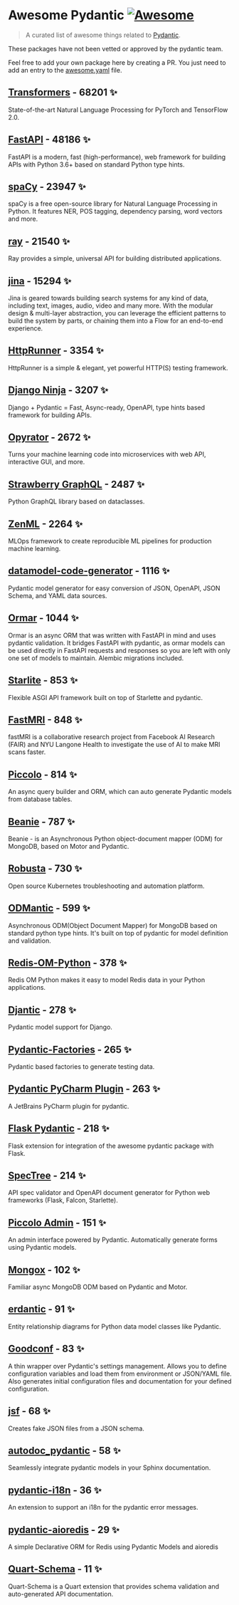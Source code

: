 # Awesome Pydantic [![Awesome](https://awesome.re/badge-flat.svg)](https://github.com/sindresorhus/awesome)

> A curated list of awesome things related to [Pydantic](https://pydantic-docs.helpmanual.io/).

These packages have not been vetted or approved by the pydantic team.

Feel free to add your own package here by creating a PR. You just need to add an entry to the [awesome.yaml](./awesome.yaml) file.


## [Transformers](https://github.com/huggingface/transformers) - 68201 ✨

State-of-the-art Natural Language Processing for PyTorch and TensorFlow 2.0.

## [FastAPI](https://github.com/tiangolo/fastapi) - 48186 ✨

FastAPI is a modern, fast (high-performance), web framework for building APIs with Python 3.6+ based on standard Python type hints.

## [spaCy](https://github.com/explosion/spaCy) - 23947 ✨

spaCy is a free open-source library for Natural Language Processing in Python. It features NER, POS tagging, dependency parsing, word vectors and more.

## [ray](https://github.com/ray-project/ray) - 21540 ✨

Ray provides a simple, universal API for building distributed applications.

## [jina](https://github.com/jina-ai/jina) - 15294 ✨

Jina is geared towards building search systems for any kind of data, including text, images, audio, video and many more. With the modular design & multi-layer abstraction, you can leverage the efficient patterns to build the system by parts, or chaining them into a Flow for an end-to-end experience.

## [HttpRunner](https://github.com/httprunner/httprunner) - 3354 ✨

HttpRunner is a simple & elegant, yet powerful HTTP(S) testing framework.

## [Django Ninja](https://github.com/vitalik/django-ninja) - 3207 ✨

Django + Pydantic = Fast, Async-ready, OpenAPI, type hints based framework for building APIs.

## [Opyrator](https://github.com/ml-tooling/opyrator) - 2672 ✨

Turns your machine learning code into microservices with web API, interactive GUI, and more.

## [Strawberry GraphQL](https://github.com/strawberry-graphql/strawberry) - 2487 ✨

Python GraphQL library based on dataclasses.

## [ZenML](https://github.com/zenml-io/zenml) - 2264 ✨

MLOps framework to create reproducible ML pipelines for production machine learning.

## [datamodel-code-generator](https://github.com/koxudaxi/datamodel-code-generator) - 1116 ✨

Pydantic model generator for easy conversion of JSON, OpenAPI, JSON Schema, and YAML data sources.

## [Ormar](https://github.com/collerek/ormar) - 1044 ✨

Ormar is an async ORM that was written with FastAPI in mind and uses pydantic validation. It bridges FastAPI with pydantic, as ormar models can be used directly in FastAPI requests and responses so you are left with only one set of models to maintain. Alembic migrations included.

## [Starlite](https://github.com/Goldziher/starlite) - 853 ✨

Flexible ASGI API framework built on top of Starlette and pydantic.

## [FastMRI](https://github.com/facebookresearch/fastMRI) - 848 ✨

fastMRI is a collaborative research project from Facebook AI Research (FAIR) and NYU Langone Health to investigate the use of AI to make MRI scans faster.

## [Piccolo](https://github.com/piccolo-orm/piccolo) - 814 ✨

An async query builder and ORM, which can auto generate Pydantic models from database tables.

## [Beanie](https://github.com/roman-right/beanie) - 787 ✨

Beanie - is an Asynchronous Python object-document mapper (ODM) for MongoDB, based on Motor and Pydantic.

## [Robusta](https://github.com/robusta-dev/robusta) - 730 ✨

Open source Kubernetes troubleshooting and automation platform.

## [ODMantic](https://github.com/art049/odmantic) - 599 ✨

Asynchronous ODM(Object Document Mapper) for MongoDB based on standard python type hints. It's built on top of pydantic for model definition and validation.

## [Redis-OM-Python](https://github.com/redis/redis-om-python) - 378 ✨

Redis OM Python makes it easy to model Redis data in your Python applications.

## [Djantic](https://github.com/jordaneremieff/djantic) - 278 ✨

Pydantic model support for Django.

## [Pydantic-Factories](https://github.com/Goldziher/pydantic-factories) - 265 ✨

Pydantic based factories to generate testing data.

## [Pydantic PyCharm Plugin](https://github.com/koxudaxi/pydantic-pycharm-plugin) - 263 ✨

A JetBrains PyCharm plugin for pydantic.

## [Flask Pydantic](https://github.com/bauerji/flask_pydantic) - 218 ✨

Flask extension for integration of the awesome pydantic package with Flask.

## [SpecTree](https://github.com/0b01001001/spectree) - 214 ✨

API spec validator and OpenAPI document generator for Python web frameworks (Flask, Falcon, Starlette).

## [Piccolo Admin](https://github.com/piccolo-orm/piccolo_admin) - 151 ✨

An admin interface powered by Pydantic. Automatically generate forms using Pydantic models.

## [Mongox](https://github.com/aminalaee/mongox) - 102 ✨

Familiar async MongoDB ODM based on Pydantic and Motor.

## [erdantic](https://github.com/drivendataorg/erdantic) - 91 ✨

Entity relationship diagrams for Python data model classes like Pydantic.

## [Goodconf](https://github.com/lincolnloop/goodconf) - 83 ✨

A thin wrapper over Pydantic's settings management. Allows you to define configuration variables and load them from environment or JSON/YAML file. Also generates initial configuration files and documentation for your defined configuration.

## [jsf](https://github.com/ghandic/jsf) - 68 ✨

Creates fake JSON files from a JSON schema.

## [autodoc_pydantic](https://github.com/mansenfranzen/autodoc_pydantic) - 58 ✨

Seamlessly integrate pydantic models in your Sphinx documentation.

## [pydantic-i18n](https://github.com/boardpack/pydantic-i18n) - 36 ✨

An extension to support an i18n for the pydantic error messages.

## [pydantic-aioredis](https://github.com/andrewthetechie/pydantic-aioredis) - 29 ✨

A simple Declarative ORM for Redis using Pydantic Models and aioredis

## [Quart-Schema](https://gitlab.com/pgjones/quart-schema) - 11 ✨

Quart-Schema is a Quart extension that provides schema validation and auto-generated API documentation.
